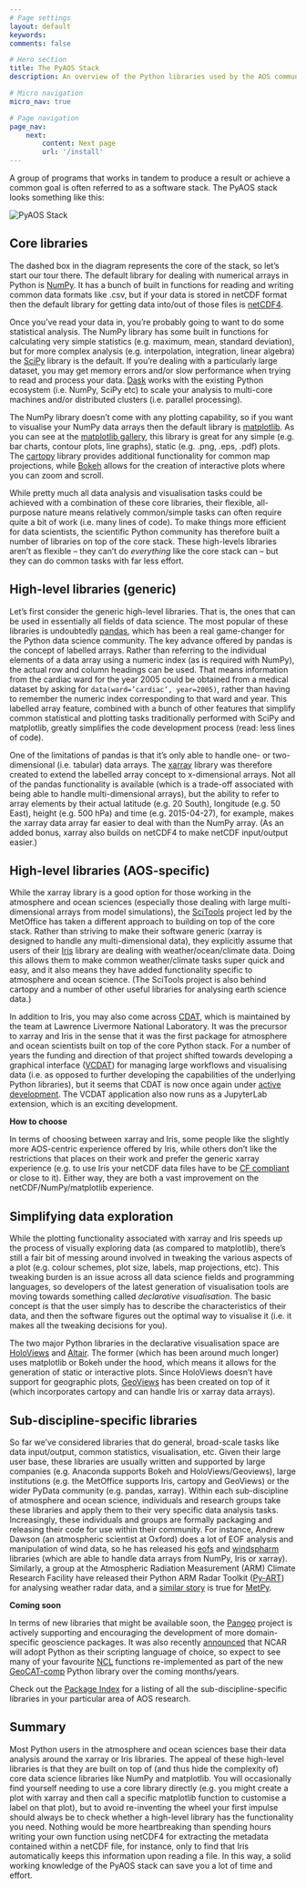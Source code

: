 ```yaml
---
# Page settings
layout: default
keywords:
comments: false

# Hero section
title: The PyAOS Stack
description: An overview of the Python libraries used by the AOS community.

# Micro navigation
micro_nav: true

# Page navigation
page_nav:
    next:
        content: Next page
        url: '/install'
---
```


A group of programs that works in tandem to produce a result or achieve a common goal
is often referred to as a software stack.
The PyAOS stack looks something like this:

![PyAOS Stack](../images/pyaos-stack.svg "PyAOS Stack")

## Core libraries

The dashed box in the diagram represents the core of the stack, so let’s start our tour there.
The default library for dealing with numerical arrays in Python is [NumPy](http://www.numpy.org/).
It has a bunch of built in functions for reading and writing common data formats like .csv,
but if your data is stored in netCDF format then the default library for getting data
into/out of those files is [netCDF4](http://unidata.github.io/netcdf4-python/netCDF4/index.html).

Once you’ve read your data in, you’re probably going to want to do some statistical analysis.
The NumPy library has some built in functions for calculating very simple statistics
(e.g. maximum, mean, standard deviation),
but for more complex analysis
(e.g. interpolation, integration, linear algebra)
the [SciPy](https://www.scipy.org/scipylib/index.html) library is the default.
If you’re dealing with a particularly large dataset,
you may get memory errors and/or slow performance
when trying to read and process your data.
[Dask](https://dask.org/) works with the existing Python ecosystem (i.e. NumPy, SciPy etc)
to scale your analysis to multi-core machines and/or distributed clusters
(i.e. parallel processing).

The NumPy library doesn’t come with any plotting capability,
so if you want to visualise your NumPy data arrays then the default library is [matplotlib](https://matplotlib.org/).
As you can see at the [matplotlib gallery](https://matplotlib.org/gallery.html),
this library is great for any simple (e.g. bar charts, contour plots, line graphs),
static (e.g. .png, .eps, .pdf) plots.
The [cartopy](https://scitools.org.uk/cartopy/docs/latest/) library
provides additional functionality for common map projections,
while [Bokeh](http://bokeh.pydata.org/) allows for the creation of interactive plots
where you can zoom and scroll.

While pretty much all data analysis and visualisation tasks
could be achieved with a combination of these core libraries,
their flexible, all-purpose nature means relatively common/simple tasks
can often require quite a bit of work (i.e. many lines of code).
To make things more efficient for data scientists,
the scientific Python community has therefore built a number of libraries on top of the core stack.
These high-levels libraries aren’t as flexible
– they can’t do *everything* like the core stack can –
but they can do common tasks with far less effort.

## High-level libraries (generic)

Let’s first consider the generic high-level libraries.
That is, the ones that can be used in essentially all fields of data science.
The most popular of these libraries is undoubtedly [pandas](http://pandas.pydata.org/),
which has been a real game-changer for the Python data science community.
The key advance offered by pandas is the concept of labelled arrays.
Rather than referring to the individual elements of a data array using a numeric index
(as is required with NumPy),
the actual row and column headings can be used.
That means information from the cardiac ward for the year 2005
could be obtained from a medical dataset by asking for `data(ward=’cardiac’, year=2005)`,
rather than having to remember the numeric index corresponding to that ward and year.
This labelled array feature,
combined with a bunch of other features that simplify common statistical and plotting tasks
traditionally performed with SciPy and matplotlib,
greatly simplifies the code development process (read: less lines of code).

One of the limitations of pandas
is that it’s only able to handle one- or two-dimensional (i.e. tabular) data arrays.
The [xarray](http://xarray.pydata.org/) library was therefore created
to extend the labelled array concept to x-dimensional arrays.
Not all of the pandas functionality is available
(which is a trade-off associated with being able to handle multi-dimensional arrays),
but the ability to refer to array elements by their actual latitude (e.g. 20 South),
longitude (e.g. 50 East), height (e.g. 500 hPa) and time (e.g. 2015-04-27), for example,
makes the xarray data array far easier to deal with than the NumPy array.
(As an added bonus, xarray also builds on netCDF4 to make netCDF input/output easier.)

## High-level libraries (AOS-specific)

While the xarray library is a good option for those working in the atmosphere and ocean sciences
(especially those dealing with large multi-dimensional arrays from model simulations),
the [SciTools](https://scitools.org.uk/) project led by the MetOffice
has taken a different approach to building on top of the core stack.
Rather than striving to make their software generic
(xarray is designed to handle any multi-dimensional data),
they explicitly assume that users of their [Iris](https://scitools.org.uk/iris/docs/latest/)
library are dealing with weather/ocean/climate data.
Doing this allows them to make common weather/climate tasks super quick and easy,
and it also means they have added functionality specific to atmosphere and ocean science.
(The SciTools project is also behind cartopy
and a number of other useful libraries for analysing earth science data.)

In addition to Iris, you may also come across [CDAT](https://cdat.llnl.gov),
which is maintained by the team at Lawrence Livermore National Laboratory.
It was the precursor to xarray and Iris in the sense that it was the first package
for atmosphere and ocean scientists built on top of the core Python stack.
For a number of years the funding and direction of that project shifted towards
developing a graphical interface ([VCDAT](https://vcdat.llnl.gov))
for managing large workflows and visualising data
(i.e. as opposed to further developing the capabilities of the underlying Python libraries),
but it seems that CDAT is now once again under [active development](https://github.com/CDAT/cdat/wiki).
The VCDAT application also now runs as a JupyterLab extension, which is an exciting development.

<div class="callout callout--info">
    <p><strong>How to choose</strong></p>
    <p>In terms of choosing between xarray and Iris,
    some people like the slightly more AOS-centric experience offered by Iris,
    while others don’t like the restrictions that places on their work
    and prefer the generic xarray experience
    (e.g. to use Iris your netCDF data files have to be
    <a href="http://cfconventions.org/">CF compliant</a> or close to it).
    Either way, they are both a vast improvement on the netCDF/NumPy/matplotlib experience.
    </p>
</div>


## Simplifying data exploration

While the plotting functionality associated with xarray and Iris
speeds up the process of visually exploring data (as compared to matplotlib),
there’s still a fair bit of messing around involved in tweaking the various aspects of a plot
(e.g. colour schemes, plot size, labels, map projections, etc).
This tweaking burden is an issue across all data science fields and programming languages,
so developers of the latest generation of visualisation tools
are moving towards something called *declarative visualisation*.
The basic concept is that the user simply has to describe the characteristics of their data,
and then the software figures out the optimal way to visualise it
(i.e. it makes all the tweaking decisions for you).

The two major Python libraries in the declarative visualisation space are
[HoloViews](http://holoviews.org/) and [Altair](https://altair-viz.github.io/).
The former (which has been around much longer) uses matplotlib or Bokeh under the hood,
which means it allows for the generation of static or interactive plots.
Since HoloViews doesn’t have support for geographic plots,
[GeoViews](http://geoviews.org/) has been created on top of it
(which incorporates cartopy and can handle Iris or xarray data arrays).

## Sub-discipline-specific libraries

So far we’ve considered libraries that do general,
broad-scale tasks like data input/output, common statistics, visualisation, etc.
Given their large user base,
these libraries are usually written and supported by large companies
(e.g. Anaconda supports Bokeh and HoloViews/Geoviews),
large institutions (e.g. the MetOffice supports Iris, cartopy and GeoViews)
or the wider PyData community (e.g. pandas, xarray).
Within each sub-discipline of atmosphere and ocean science,
individuals and research groups take these libraries
and apply them to their very specific data analysis tasks.
Increasingly, these individuals and groups
are formally packaging and releasing their code for use within their community.
For instance, Andrew Dawson (an atmospheric scientist at Oxford)
does a lot of EOF analysis and manipulation of wind data,
so he has released his [eofs](https://ajdawson.github.io/eofs/latest/)
and [windspharm](https://ajdawson.github.io/windspharm/latest/) libraries
(which are able to handle data arrays from NumPy, Iris or xarray).
Similarly, a group at the Atmospheric Radiation Measurement (ARM) Climate Research Facility
have released their Python ARM Radar Toolkit ([Py-ART](http://arm-doe.github.io/pyart/))
for analysing weather radar data,
and a [similar story](https://www.unidata.ucar.edu/blogs/news/entry/metpy_an_open_source_python)
is true for [MetPy](https://unidata.github.io/MetPy/latest/index.html).

<div class="callout callout--info">
    <p><strong>Coming soon</strong></p>
    <p>In terms of new libraries that might be available soon,
    the <a href="https://pangeo.io/">Pangeo</a>
    project is actively supporting and encouraging
    the development of more domain-specific geoscience packages. 
    It was also recently
    <a href="https://www.ncl.ucar.edu/Document/Pivot_to_Python/">announced</a>
    that NCAR will adopt Python as their scripting language of choice,
    so expect to see many of your favourite <a href="https://www.ncl.ucar.edu/">NCL</a>
    functions re-implemented as part of the new
    <a href="https://geocat-comp.readthedocs.io/en/latest/">GeoCAT-comp</a>
    Python library over the coming months/years.
    </p>
</div>

Check out the [Package Index](https://pyaos.github.io/packages/) for a listing of all the
sub-discipline-specific libraries in your particular area of AOS research.

## Summary

Most Python users in the atmosphere and ocean sciences base their data analysis
around the xarray or Iris libraries.
The appeal of these high-level libraries is that they are built on top of
(and thus hide the complexity of) core data science libraries like NumPy and matplotlib.
You will occasionally find yourself needing to use a core library directly
(e.g. you might create a plot with xarray and then call a specific matplotlib
function to customise a label on that plot),
but to avoid re-inventing the wheel your first impulse should always be
to check whether a high-level library has the functionality you need.
Nothing would be more heartbreaking than spending hours writing your own function using netCDF4
for extracting the metadata contained within a netCDF file, for instance,
only to find that Iris automatically keeps this information upon reading a file.
In this way, a solid working knowledge of the PyAOS stack
can save you a lot of time and effort.
